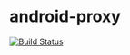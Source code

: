 android-proxy
=============

[![Build Status](https://circleci.com/gh/:owner/:repo.svg?style=shield&circle-token=:circle-token)](https://circleci.com/gh/:owner/:repo.svg?style=shield&circle-token=:circle-token)


